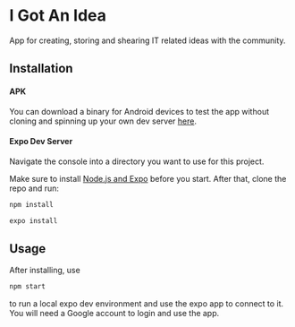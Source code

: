 # I Got An Idea

App for creating, storing and shearing IT related ideas with the community.

## Installation

#### APK
You can download a binary for Android devices to test the app without cloning and spinning up your own dev server [here](https://github.com/TheXires/i-got-an-idea/raw/master/APK/I-Got-An-Idea.apk).
#### Expo Dev Server
Navigate the console into a directory you want to use for this project.

Make sure to install [Node.js and Expo](https://docs.expo.io/get-started/installation/) before you start.
After that, clone the repo and run:

```bash
npm install
```
```bash
expo install
```

## Usage
After installing, use
```bash
npm start
```
to run a local expo dev environment and use the expo app to connect to it. You will need a Google account to login and use the app.

